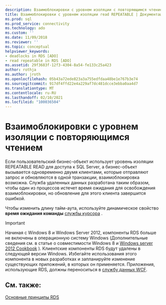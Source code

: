 ```yaml
---
description: Взаимоблокировки с уровнем изоляции с повторяющимся чтением
title: Взаимоблокировки с уровнем изоляции read REPEATABLE | Документация Майкрософт
ms.prod: sql
ms.prod_service: connectivity
ms.technology: ado
ms.custom: ''
ms.date: 11/09/2018
ms.reviewer: ''
ms.topic: conceptual
helpviewer_keywords:
- deadlocks in RDS [ADO]
- read repeatable in RDS [ADO]
ms.assetid: 29f3683f-12f3-4304-8a54-fe133c25a423
author: rothja
ms.author: jroth
ms.openlocfilehash: 05b43a72ede823a3a755edfdaa48be1e767b3e74
ms.sourcegitcommit: 917df4ffd22e4a229af7dc481dcce3ebba0aa4d7
ms.translationtype: MT
ms.contentlocale: ru-RU
ms.lasthandoff: 02/10/2021
ms.locfileid: "100036504"
---
```

# <a name="deadlocks-with-read-repeatable-isolation-level"></a>Взаимоблокировки с уровнем изоляции с повторяющимся чтением
Если пользовательский бизнес-объект использует уровень изоляции REPEATABLE READ для доступа к SQL Server, а бизнес-объект вызывается одновременно двумя клиентами, которые отправляют запрос и обновляются в одной транзакции, взаимоблокировка возможна. Служба удаленных данных разработана таким образом, чтобы один из процессов истечет время ожидания для освобождения взаимоблокировки, но обновление для этого клиента завершится ошибкой.  
  
 Чтобы изменить длину тайм-аута, используйте динамическое свойство **время ожидания команды** [службы курсора](../appendixes/microsoft-cursor-service-for-ole-db-ado-service-component.md) .  
  
> [!IMPORTANT]
>  Начиная с Windows 8 и Windows Server 2012, компоненты RDS больше не включены в операционную систему Windows (Дополнительные сведения см. в статье о совместимости Windows 8 и [Windows server 2012 Cookbook](https://www.microsoft.com/download/details.aspx?id=27416) ). Клиентские компоненты RDS будут удалены в следующей версии Windows. Избегайте использования этого компонента в новых разработках и запланируйте изменение существующих приложений, в которых он применяется. Приложения, использующие RDS, должны переноситься в [службу данных WCF](/dotnet/framework/wcf/).  
  
## <a name="see-also"></a>См. также:  
 [Основные принципы RDS](./rds-fundamentals.md)